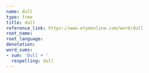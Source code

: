```yaml
---
name: dull
type: free
title: dull
reference_link: https://www.etymonline.com/word/dull
root_name: 
root_language: 
denotation: 
word_sums:
- sum: 'Dull + '
  respelling: dull
---
```

